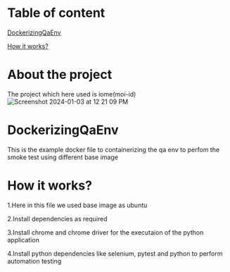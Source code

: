 # Table of content
[DockerizingQaEnv](https://github.com/niyogv/DockerizingQaEnv/blob/main/README.md#dockerizingqaenv)

[How it works?](https://github.com/niyogv/DockerizingQaEnv/blob/main/README.md#how-it-works)

# About the project
The project which here used is iome(moi-id)
![Screenshot 2024-01-03 at 12 21 09 PM](https://github.com/niyogv/DockerizingQaEnv/assets/77136963/f7dc62b3-d2b9-4263-9611-8b59230e3b30)


# DockerizingQaEnv
This is the example docker file to containerizing the qa env to perfom the smoke test using different base image

# How it works?
1.Here in this file we used base image as ubuntu

2.Install dependencies as required

3.Install chrome and chrome driver for the executaion of the python application

4.Install python dependencies like selenium, pytest and python to perform automation testing


